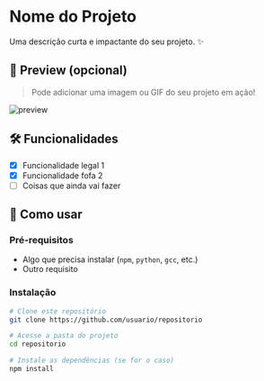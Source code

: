 # Nome do Projeto

Uma descrição curta e impactante do seu projeto. ✨

## 📸 Preview (opcional)

> Pode adicionar uma imagem ou GIF do seu projeto em ação!

![preview](caminho/da/imagem.gif)

## 🛠️ Funcionalidades

- [x] Funcionalidade legal 1
- [x] Funcionalidade fofa 2
- [ ] Coisas que ainda vai fazer

## 🚀 Como usar

### Pré-requisitos

- Algo que precisa instalar (`npm`, `python`, `gcc`, etc.)
- Outro requisito

### Instalação

```bash
# Clone este repositório
git clone https://github.com/usuario/repositorio

# Acesse a pasta do projeto
cd repositorio

# Instale as dependências (se for o caso)
npm install
